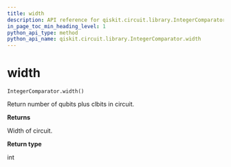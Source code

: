 ```yaml
---
title: width
description: API reference for qiskit.circuit.library.IntegerComparator.width
in_page_toc_min_heading_level: 1
python_api_type: method
python_api_name: qiskit.circuit.library.IntegerComparator.width
---
```


# width

<span id="qiskit.circuit.library.IntegerComparator.width" />

`IntegerComparator.width()`

Return number of qubits plus clbits in circuit.

**Returns**

Width of circuit.

**Return type**

int

